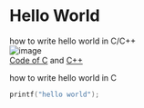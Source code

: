 # Hello World
how to write hello world in C/C++  
![image](https://user-images.githubusercontent.com/104252631/174271788-cd067e9f-9899-4820-ad69-60f072e0adfa.png)  
[Code of C](https://github.com/mAdithya1/hello_c/blob/main/hello.c) and [C++](https://github.com/mAdithya1/hello_c/blob/main/hello.c%2B%2B)

how to write hello world  in C
```C
printf("hello world");
```
